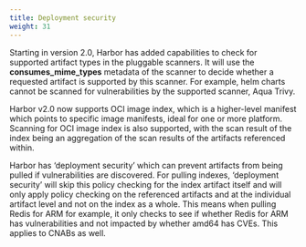 ```yaml
---
title: Deployment security
weight: 31
---
```


Starting in version 2.0, Harbor has added capabilities to check for supported artifact types in the pluggable scanners. It will use the **consumes_mime_types** metadata of the scanner to decide whether a requested artifact is supported by this scanner. For example, helm charts cannot be scanned for vulnerabilities by the supported scanner, Aqua Trivy.

Harbor v2.0 now supports OCI image index, which is a higher-level manifest which points to specific image manifests, ideal for one or more platform. Scanning for OCI image index is also supported, with the scan result of the index being an aggregation of the scan results of the artifacts referenced within.

Harbor has ‘deployment security’ which can prevent artifacts from being pulled if vulnerabilities are discovered. For pulling indexes, ‘deployment security’ will skip this policy checking for the index artifact itself and will only apply policy checking on the referenced artifacts and at the individual artifact level and not on the index as a whole. This means when pulling Redis for ARM for example, it only checks to see if whether Redis for ARM has vulnerabilities and not impacted by whether amd64 has CVEs. This applies to CNABs as well.
